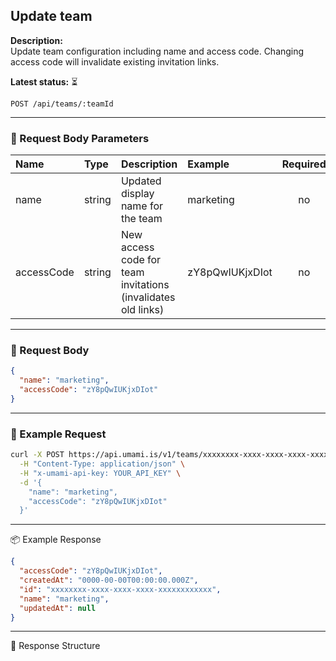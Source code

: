 ## Update team
<!-- testable: false -->
<!-- expectedStatus: 200 -->
**Description:**  
Update team configuration including name and access code.
Changing access code will invalidate existing invitation links.

**Latest status:** <!--status-->⏳<!--status-end-->

```
POST /api/teams/:teamId
```

---

### 📩 Request Body Parameters
| Name               | Type              | Description                                                 | Example             | Required |
| :----------------- | :---------------- | :---------------------------------------------------------- | :------------------ | :------: |
| name               | string            | Updated display name for the team                           | marketing           | no       |
| accessCode         | string            | New access code for team invitations (invalidates old links) | zY8pQwIUKjxDIot     | no       |

---

### 📨 Request Body
```json
{
  "name": "marketing",
  "accessCode": "zY8pQwIUKjxDIot"
}
```

---

### 🔁 Example Request
```bash
curl -X POST https://api.umami.is/v1/teams/xxxxxxxx-xxxx-xxxx-xxxx-xxxxxxxxxxxx \
  -H "Content-Type: application/json" \
  -H "x-umami-api-key: YOUR_API_KEY" \
  -d '{
    "name": "marketing",
    "accessCode": "zY8pQwIUKjxDIot"
  }'
```

---

📦 Example Response
```json
{
  "accessCode": "zY8pQwIUKjxDIot",
  "createdAt": "0000-00-00T00:00:00.000Z",
  "id": "xxxxxxxx-xxxx-xxxx-xxxx-xxxxxxxxxxxx",
  "name": "marketing",
  "updatedAt": null
}
```

---

📘 Response Structure
```json

```
